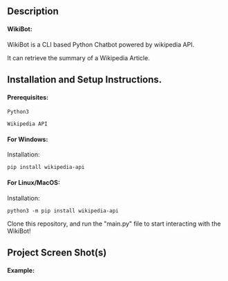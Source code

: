 ## Description

#### WikiBot:

WikiBot is a CLI based Python Chatbot powered by wikipedia API. 

It can retrieve the summary of a Wikipedia Article.


## Installation and Setup Instructions.

#### Prerequisites: 
 `Python3`
 
 `Wikipedia API`
 
#### For Windows:  

Installation:

`pip install wikipedia-api`  

#### For Linux/MacOS:  

Installation:

`python3 -m pip install wikipedia-api`  


Clone this repository, and run the "main.py" file to start interacting with the WikiBot!
## Project Screen Shot(s)

#### Example:   

